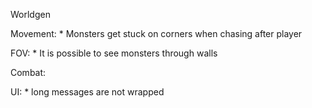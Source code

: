Worldgen

Movement:
    * Monsters get stuck on corners when chasing after player

FOV:
    * It is possible to see monsters through walls

Combat:

UI:
    * long messages are not wrapped
